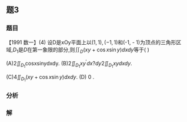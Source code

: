 ## 题3
### 题目
【1991 数一】(4) 设$\mathrm{D}$是$\mathrm{{xOy}}$平面上以$( {1,1}) ,( {-1,1})$和(-1, - 1)为顶点的三角形区域,${D}_{1}$是$D$在第一象限的部分,则${\iint }_{D}( {{xy} + \cos x\sin y}) {dxdy}$等于(   )

(A)$2{\iint }_{{D}_{1}}$cosxsinydxdy. (B)$2{\iint }_{{D}_{1}}x{y}^{\prime }{dx}?{dy}2{\iint }_{{D}_{1}}{xydxdy}$.

(C)$4{\iint }_{{D}_{1}}( {{xy} + \cos x\sin y}) {dxdy}$. (D) 0 .
### 分析

### 解